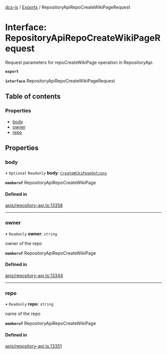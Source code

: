 [dcs-js](../README.md) / [Exports](../modules.md) / RepositoryApiRepoCreateWikiPageRequest

# Interface: RepositoryApiRepoCreateWikiPageRequest

Request parameters for repoCreateWikiPage operation in RepositoryApi.

**`export`**

**`interface`** RepositoryApiRepoCreateWikiPageRequest

## Table of contents

### Properties

- [body](RepositoryApiRepoCreateWikiPageRequest.md#body)
- [owner](RepositoryApiRepoCreateWikiPageRequest.md#owner)
- [repo](RepositoryApiRepoCreateWikiPageRequest.md#repo)

## Properties

### <a id="body" name="body"></a> body

• `Optional` `Readonly` **body**: [`CreateWikiPageOptions`](CreateWikiPageOptions.md)

**`memberof`** RepositoryApiRepoCreateWikiPage

#### Defined in

[apis/repository-api.ts:13358](https://github.com/unfoldingWord/dcs-js/blob/b29eb7a/apis/repository-api.ts#L13358)

___

### <a id="owner" name="owner"></a> owner

• `Readonly` **owner**: `string`

owner of the repo

**`memberof`** RepositoryApiRepoCreateWikiPage

#### Defined in

[apis/repository-api.ts:13344](https://github.com/unfoldingWord/dcs-js/blob/b29eb7a/apis/repository-api.ts#L13344)

___

### <a id="repo" name="repo"></a> repo

• `Readonly` **repo**: `string`

name of the repo

**`memberof`** RepositoryApiRepoCreateWikiPage

#### Defined in

[apis/repository-api.ts:13351](https://github.com/unfoldingWord/dcs-js/blob/b29eb7a/apis/repository-api.ts#L13351)
